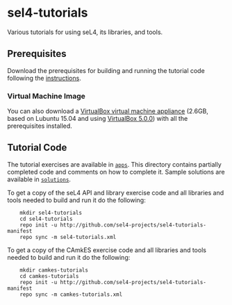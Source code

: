 # sel4-tutorials
Various tutorials for using seL4, its libraries, and tools.

## Prerequisites
Download the prerequisites for building and running the tutorial code following the [instructions](Prerequisites.md).

### Virtual Machine Image
You can also download a [VirtualBox virtual machine appliance](https://www.dropbox.com/s/w22i3mv2cnl8106/sel4-tutorial-lubuntu-15.04-v1.ova?dl=0) (2.6GB, based on Lubuntu 15.04 and using [VirtualBox 5.0.0](https://www.virtualbox.org/wiki/Downloads)) with all the prerequisites installed.

## Tutorial Code
The tutorial exercises are available in [`apps`](apps).
This directory contains partially completed code and comments on how to complete it.  Sample solutions are available in [`solutions`](solutions).

To get a copy of the seL4 API and library exercise code and all libraries and tools needed to build and run it do the following:

        mkdir sel4-tutorials
        cd sel4-tutorials
        repo init -u http://github.com/sel4-projects/sel4-tutorials-manifest
        repo sync -m sel4-tutorials.xml

To get a copy of the CAmkES exercise code and all libraries and tools needed to build and run it do the following:

        mkdir camkes-tutorials
        cd camkes-tutorials
        repo init -u http://github.com/sel4-projects/sel4-tutorials-manifest
        repo sync -m camkes-tutorials.xml
